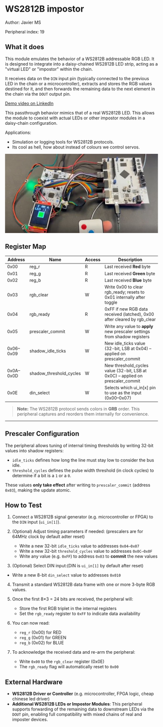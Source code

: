 <!---
This file is used to generate your project datasheet. Please fill in the information below and delete any unused
sections.

You can also include images in this folder and reference them in the markdown. Each image must be less than
512 kb in size, and the combined size of all images must be less than 1 MB.
-->

# WS2812B impostor

Author: Javier MS

Peripheral index: 19

## What it does

This module emulates the behavior of a WS2812B addressable RGB LED. It is designed to integrate  into a daisy-chained WS2812B LED strip, acting as a "virtual LED" or "impostor" within the chain.

It receives data on the `DIN` input pin (typically connected to the previous LED in the chain or a microcontroller), extracts and stores the RGB values destined for it, and then forwards the remaining data to the next element in the chain via the `DOUT` output pin.     

[Demo video on LinkedIn](https://www.linkedin.com/feed/update/urn:li:activity:7353011346612850689/)

This passthrough behavior mimics that of a real WS2812B LED. This allows the module to coexist with actual LEDs or other impostor modules in a daisy-chain configuration.

Applications:
- Simulation or logging tools for WS2812B protocols.
- Its cool as hell, how about instead of colours we control servos.    

![FPGA test](19_image.jpg)    

## Register Map

| Address | Name                     | Access | Description                                                                 |
|---------|--------------------------|--------|-----------------------------------------------------------------------------|
| 0x00    | reg_r                  | R      | Last received **Red** byte                                                  |
| 0x01    | reg_g                  | R      | Last received **Green** byte                                               |
| 0x02    | reg_b                  | R      | Last received **Blue** byte                                                |
| 0x03    | rgb_clear              | W      | Write 0x00 to clear rgb_ready; resets to 0x01 internally after toggle |
| 0x04    | rgb_ready              | R      | 0xFF if new RGB data received (latched), 0x00 after cleared by rgb_clear |
| 0x05    | prescaler_commit       | W      | Write any value to **apply** new prescaler settings from shadow registers  |
| 0x06–0x09 | shadow_idle_ticks    | W      | New idle_ticks value (32-bit, LSB at 0x04) – applied on prescaler_commit |
| 0x0A–0x0D | shadow_threshold_cycles | W   | New threshold_cycles value (32-bit, LSB at 0x0C) – applied on prescaler_commit |
| 0x0E    | din_select            | W      | Selects which ui_in[x] pin to use as the input (0x00–0x07)             |

> **Note:** The WS2812B protocol sends colors in **GRB** order. This peripheral captures and reorders them internally for convenience.

---

## Prescaler Configuration

The peripheral allows tuning of internal timing thresholds by writing 32-bit values into shadow registers:

- `idle_ticks` defines how long the line must stay low to consider the bus idle.
- `threshold_cycles` defines the pulse width threshold (in clock cycles) to determine if a bit is a `1` or a `0`.

These values **only take effect** after writing to `prescaler_commit` (address `0x03`), making the update atomic.

## How to Test

1. Connect a WS2812B signal generator (e.g. microcontroller or FPGA) to the `DIN` input (`ui_in[1]`).
2. (Optional) Adjust timing parameters if needed: (prescalers are for 64MHz clock by default adter reset)
   - Write a new 32-bit `idle_ticks` value to addresses `0x04–0x07`
   - Write a new 32-bit `threshold_cycles` value to addresses `0x0C–0x0F`
   - Write any value (e.g. `0xFF`) to address `0x03` to **commit** the new values

3.  (Optional) Select DIN input:(DIN is `ui_in[1]` by default after reset)
   - Write a new 8-bit `din_select` value to addresses `0x010`

4. Transmit a standard WS2812B data frame with one or more 3-byte RGB values.

5. Once the first 8×3 = 24 bits are received, the peripheral will:
   - Store the first RGB triplet in the internal registers
   - Set the `rgb_ready` register to `0xFF` to indicate data availability

6. You can now read:
   - `reg_r` (0x00) for RED
   - `reg_g` (0x01) for GREEN
   - `reg_b` (0x02) for BLUE

7. To acknowledge the received data and re-arm the peripheral:
   - Write `0x00` to the `rgb_clear` register (0x0E)
   - The `rgb_ready` flag will automatically reset to `0x00`

## External Hardware

- **WS2812B Driver or Controller** (e.g. microcontroller, FPGA logic, cheap chinese led driver)
- **Additional WS2812B LEDs or Impostor Modules**:
  This peripheral supports forwarding of the remaining data to downstream LEDs via the `DOUT` pin, enabling full compatibility with mixed chains of real and imposter devices.

